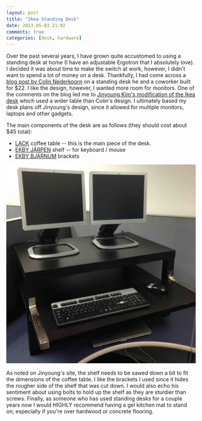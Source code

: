 ```yaml
---
layout: post
title: "Ikea Standing Desk"
date: 2013-05-03 21:02
comments: true
categories: [desk, hardware]
---
```


Over the past several years, I have grown quite accustomed to using a standing desk at home (I have an adjustable Ergotron that I absolutely love). I decided it was about time to make the switch at work, however, I didn't want to spend a lot of money on a desk. Thankfully, I had come across a [blog post by Colin Nederkoorn](http://iamnotaprogrammer.com/Ikea-Standing-desk-for-22-dollars.html) on a standing desk he and a coworker built for $22. I like the design, however, I wanted more room for monitors. One of the comments on the blog led me to [Jinyoung Kim's modification of the Ikea desk](http://www.jinyoungkim.com/blog/2012/07/standing-desk/) which used a wider table than Colin's design. I ultimately based my desk plans off Jinyoung's design, since it allowed for multiple monitors, laptops and other gadgets.

The main components of the desk are as follows (they should cost about $45 total):

* [LACK](http://www.ikea.com/us/en/catalog/products/40104294/) coffee table -- this is the main piece of the desk.
* [EKBY JÄRPEN](http://www.ikea.com/us/en/catalog/products/10056987/#/20094347) shelf -- for keyboard / mouse
* [EKBY BJÄRNUM](http://www.ikea.com/us/en/catalog/products/10136135/#/10136135) brackets

<img src="/files/desk-setup.jpg" alt="" />

As noted on Jinyoung's site, the shelf needs to be sawed down a bit to fit the dimensions of the coffee table. I like the brackets I used since it hides the rougher side of the shelf that was cut down. I would also echo his sentiment about using bolts to hold up the shelf as  they are sturdier than screws. Finally, as someone who has used standing desks for a couple years now I would HIGHLY recommend having a gel kitchen mat to stand on; especially if you're over hardwood or concrete flooring.